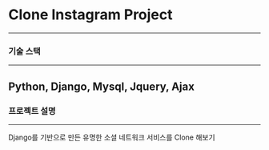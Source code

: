 # Clone Instagram Project
----------------------
### 기술 스택
----------------------
 Python, Django, Mysql, Jquery, Ajax
----------------------
### 프로젝트 설명
----------------------
 Django를 기반으로 만든 유명한 소셜 네트워크 서비스를 Clone 해보기
### 
